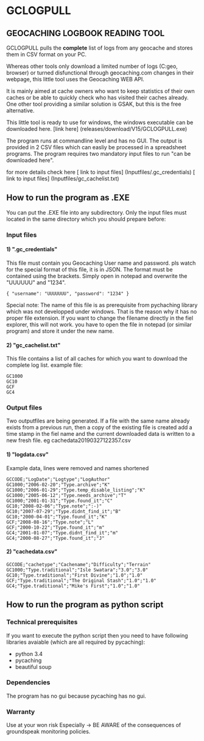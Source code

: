 # GCLOGPULL #
## GEOCACHING LOGBOOK READING TOOL ##

GCLOGPULL pulls the **complete** list of logs from any geocache and stores them in CSV format on your PC.

Whereas other tools only download a limited number of logs (C:geo, browser) or turned disfunctional through geocaching.com changes in their webpage,
this little tool uses the Geocaching WEB API.

It is mainly aimed at cache owners who want to keep statistics of their own caches or be able to quickly check who has visited their caches already. One other tool providing a similar solution is GSAK, but this is the free alternative.


This little tool is ready to use for windows, the windows executable can be downloaded here.
[link here] (releases/download/V15/GCLOGPULL.exe)

The program runs at commandline level and has no GUI. The output is provided in 2 CSV files which can easliy be processed in a spreadsheet programs.
The program requires two mandatory input files to run "can be downloaded here".

for more details check here
[ link to input files] (Inputfiles/.gc_credentials)
[ link to input files] (Inputfiles/gc_cachelist.txt)

## How to run the program as .EXE ##

You can put the .EXE file into any subdirectory. Only the input files must located in the same directory which you should prepare before:

### Input files ###
#### 1) ".gc_credentials" ####
This file must contain you Geocaching User name and password.
pls watch for the special format of this file, it is in JSON. The format must be contained using the brackets.
Simply open in notepad and overwrite the "UUUUUU" and "1234".

```
{ "username": "UUUUUUU", "password": "1234" }
```

Special note: 
The name of this file is as prerequisite from pychaching library which was not developped under windows.
That is the reason why it has no proper file extension. If you want to change the filename directly in the fiel explorer, this will not work.
you have to open the file in notepad (or similar program) and store it under the new name.



#### 2) "gc_cachelist.txt" ####
This file contains a list of all caches for which you want to download the complete log list.
example file:

```
GC1000
GC10
GCF
GC4
```

### Output files ###
Two outputfiles are being generated. If a file with the same name already exists from a previous run, then a copy of the existing file is created add a time stamp in the fiel name
and the current downloaded data is written to a new fresh file. eg cachedata20190327122357.csv

#### 1) "logdata.csv" ####
Example data, lines were removed and names shortened
```
GCCODE;"LogDate";"Logtype";"LogAuthor"
GC1000;"2006-02-20";"Type.archive";"K"
GC1000;"2006-01-29";"Type.temp_disable_listing";"K"
GC1000;"2005-06-12";"Type.needs_archive";"T"
GC1000;"2001-01-31";"Type.found_it";"C"
GC10;"2008-02-06";"Type.note";":-)"
GC10;"2007-07-29";"Type.didnt_find_it";"B"
GC10;"2000-04-01";"Type.found_it";"K"
GCF;"2008-08-16";"Type.note";"L"
GCF;"2000-10-22";"Type.found_it";"m"
GC4;"2001-01-07";"Type.didnt_find_it";"m"
GC4;"2000-08-27";"Type.found_it";"J"

```

#### 2) "cachedata.csv" ####
```
GCCODE;"cachetype";"Cachename";"Difficulty";"Terrain"
GC1000;"Type.traditional";"Isle Swatara";"3.0";"3.0"
GC10;"Type.traditional";"First Divine";"1.0";"1.0"
GCF;"Type.traditional";"The Original Stash";"1.0";"1.0"
GC4;"Type.traditional";"Mike's First";"1.0";"1.0"
```

## How to run the program as python script ##



### Technical prerequisites ###
If you want to execute the python script then you need to have following libraries avaiable (which are all required by pycaching):


- python 3.4
- pycaching 
- beautiful soup


### Dependencies ###
The program has no gui because pycaching has no gui.



### Warranty ###
Use at your won risk
Especially -> BE AWARE of the consequences of groundspeak monitoring policies.


